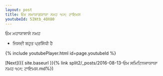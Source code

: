 ```yaml
---
layout: post
title: ਓਮ ਸਮਾਯਾਗਯਾਯਾ ਨਮਹ ੧੦੮ ਟਾਇਮਸ
youtubeId: 5INtb_4OX80
---
```

 
 
 ਓਮ ਮਹਾਯਾਸਾਸੇ ਨਮਹ  
 
 -  ਜਿਸਦੀ ਬਹੁਤ ਪ੍ਰਸਿੱਧੀ ਹੈ 
 
  
 
  
 
 
 
 
 
 


{% include youtubePlayer.html id=page.youtubeId %}
 
[Next]({{ site.baseurl }}{% link  split2/_posts/2016-08-13-ਓਮ ਸਮਿਟਿਨਜਾਯਾਯਾ ਨਮਹ ੧੦੮ ਟਾਇਮਸ.md%})
 

